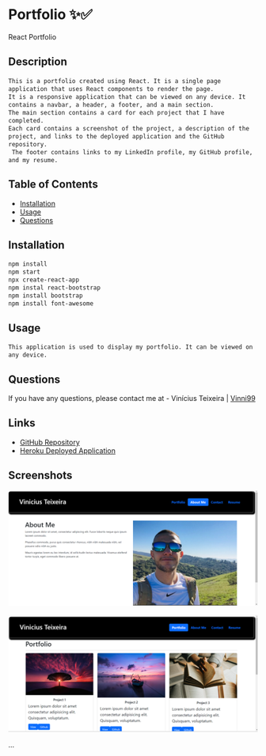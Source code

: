 # Portfolio ✨✅
React Portfolio


## Description

```
This is a portfolio created using React. It is a single page application that uses React components to render the page. 
It is a responsive application that can be viewed on any device. It contains a navbar, a header, a footer, and a main section. 
The main section contains a card for each project that I have completed. 
Each card contains a screenshot of the project, a description of the project, and links to the deployed application and the GitHub repository.
 The footer contains links to my LinkedIn profile, my GitHub profile, and my resume. 
```

## Table of Contents

* [Installation](#installation)
* [Usage](#usage)
* [Questions](#questions)

## Installation

```
npm install
npm start
npx create-react-app
npm instal react-bootstrap
npm install bootstrap
npm install font-awesome
```

## Usage

```
This application is used to display my portfolio. It can be viewed on any device.
```

## Questions

If you have any questions, please contact me at  - Vinícius Teixeira | [Vinni99](https://github.com/Vinni99)

## Links

* [GitHub Repository](https://github.com/Vinni99/Portofolio.git)
* [Heroku Deployed Application]()

## Screenshots

![Alt text](portofolio/src/components/screenshot/Screenshot1.png)

![Alt text](portofolio/src/components/screenshot/Screenshot2.png)

...